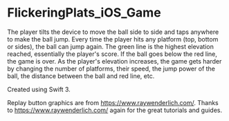 # FlickeringPlats_iOS_Game
The player tilts the device to move the ball side to side and taps anywhere to make the ball jump.
Every time the player hits any platform (top, bottom or sides), the ball can jump again. 
The green line is the highest elevation reached, essentially the player's score.
If the ball goes below the red line, the game is over.
As the player's elevation increases, the game gets harder by changing the number of platforms, their speed, the jump power of the ball, the distance between the ball and red line, etc. 

Created using Swift 3.

Replay button graphics are from https://www.raywenderlich.com/.
Thanks to https://www.raywenderlich.com/ again for the great tutorials and guides. 
